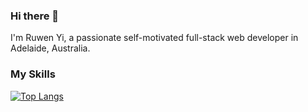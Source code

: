 ### Hi there 👋
I'm Ruwen Yi, a passionate self-motivated full-stack web developer in Adelaide, Australia. 


### My Skills
[![Top Langs](https://github-readme-stats.vercel.app/api/top-langs/?username=Ruwen-Yi)](https://github.com/Ruwen-Yi/github-readme-stats)

<!--
**Ruwen-Yi/Ruwen-Yi** is a ✨ _special_ ✨ repository because its `README.md` (this file) appears on your GitHub profile.

Here are some ideas to get you started:

- 🔭 I’m currently working on ...
- 🌱 I’m currently learning ...
- 👯 I’m looking to collaborate on ...
- 🤔 I’m looking for help with ...
- 💬 Ask me about ...
- 📫 How to reach me: ...
- 😄 Pronouns: ...
- ⚡ Fun fact: ...
-->
